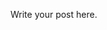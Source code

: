 <!-- 
.. title: My Experiences with ninit [Part 2]
.. slug: my-experiences-with-ninit-part-2
.. date: 2014-09-24 07:30:03 UTC-07:00
.. tags: 
.. link: 
.. description: 
.. type: text
-->

Write your post here.
